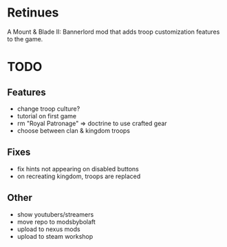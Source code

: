 # Retinues

A Mount & Blade II: Bannerlord mod that adds troop customization features to the game.

# TODO

## Features

- change troop culture?
- tutorial on first game
- rm "Royal Patronage" => doctrine to use crafted gear
- choose between clan & kingdom troops

## Fixes

- fix hints not appearing on disabled buttons
- on recreating kingdom, troops are replaced

## Other

- show youtubers/streamers
- move repo to modsbybolaft
- upload to nexus mods
- upload to steam workshop